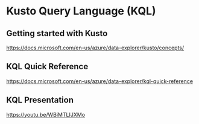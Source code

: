 # Kusto Query Language (KQL)

## Getting started with Kusto
https://docs.microsoft.com/en-us/azure/data-explorer/kusto/concepts/

## KQL Quick Reference
https://docs.microsoft.com/en-us/azure/data-explorer/kql-quick-reference

## KQL Presentation
https://youtu.be/WBiMTLIJXMo
